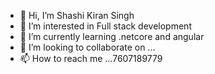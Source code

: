 - 👋 Hi, I’m Shashi Kiran Singh
- 👀 I’m interested in Full stack development
- 🌱 I’m currently learning .netcore and angular
- 💞️ I’m looking to collaborate on ...
- 📫 How to reach me ...7607189779

<!---
shashiksingh786/shashiksingh786 is a ✨ special ✨ repository because its `README.md` (this file) appears on your GitHub profile.
You can click the Preview link to take a look at your changes.
--->
